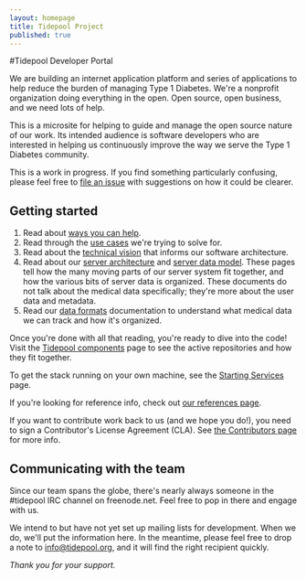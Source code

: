 ```yaml
---
layout: homepage
title: Tidepool Project
published: true
---
```


#Tidepool Developer Portal

We are building an internet application platform and series of applications to help reduce the burden of managing Type 1 Diabetes. We're a nonprofit organization doing everything in the open. Open source, open business, and we need lots of help.

This is a microsite for helping to guide and manage the open source nature of our work. Its intended audience is software developers who are interested in helping us continuously improve the way we serve the Type 1 Diabetes community.

This is a work in progress. If you find something particularly confusing, please feel free to [file an issue](https://github.com/tidepool-org/tidepool-org.github.io/issues) with suggestions on how it could be clearer.

## Getting started

1. Read about [ways you can help](HowToHelp.html).
1. Read through the [use cases](UseCases.html) we're trying to solve for.
1. Read about the [technical vision](PlatformOverview.html) that informs our software architecture.
1. Read about our [server architecture](ServerArchitecture.html) and [server data model](ServerDataOrganization.html). These pages tell how the many moving parts of our server system fit together, and how the various bits of server data is organized. These documents do not talk about the medical data specifically; they're more about the user data and metadata.
1. Read our [data formats](data-model/v1.html) documentation to understand what medical data we can track and how it's organized. 

Once you're done with all that reading, you're ready to dive into the code! Visit the [Tidepool components](TidepoolComponents.html) page to see the active repositories and how they fit together.

To get the stack running on your own machine, see the [Starting Services](StartingUpServices.html) page.

If you're looking for reference info, check out [our references page](References.html).

If you want to contribute work back to us (and we hope you do!), you need to sign a Contributor's License Agreement (CLA). See [the Contributors page](Contributors.html) for more info.

## Communicating with the team

Since our team spans the globe, there's nearly always someone in the #tidepool IRC channel on freenode.net. Feel free to pop in there and engage with us.

We intend to but have not yet set up mailing lists for development. When we do, we'll put the information here. In the meantime, please feel free to drop a note to [info@tidepool.org](mailto://info@tidepool.org), and it will find the right recipient quickly.

*Thank you for your support.* 

